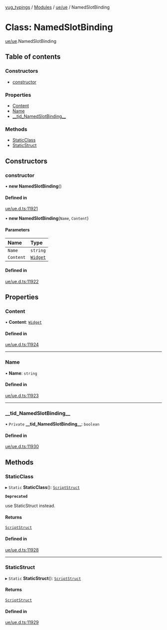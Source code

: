 [yug_typings](../README.md) / [Modules](../modules.md) / [ue/ue](../modules/ue_ue.md) / NamedSlotBinding

# Class: NamedSlotBinding

[ue/ue](../modules/ue_ue.md).NamedSlotBinding

## Table of contents

### Constructors

- [constructor](ue_ue.NamedSlotBinding.md#constructor)

### Properties

- [Content](ue_ue.NamedSlotBinding.md#content)
- [Name](ue_ue.NamedSlotBinding.md#name)
- [\_\_tid\_NamedSlotBinding\_\_](ue_ue.NamedSlotBinding.md#__tid_namedslotbinding__)

### Methods

- [StaticClass](ue_ue.NamedSlotBinding.md#staticclass)
- [StaticStruct](ue_ue.NamedSlotBinding.md#staticstruct)

## Constructors

### constructor

• **new NamedSlotBinding**()

#### Defined in

[ue/ue.d.ts:11921](https://github.com/YugMetaverse/yug_typings/blob/b7d9b19/ue/ue.d.ts#L11921)

• **new NamedSlotBinding**(`Name`, `Content`)

#### Parameters

| Name | Type |
| :------ | :------ |
| `Name` | `string` |
| `Content` | [`Widget`](ue_ue.Widget.md) |

#### Defined in

[ue/ue.d.ts:11922](https://github.com/YugMetaverse/yug_typings/blob/b7d9b19/ue/ue.d.ts#L11922)

## Properties

### Content

• **Content**: [`Widget`](ue_ue.Widget.md)

#### Defined in

[ue/ue.d.ts:11924](https://github.com/YugMetaverse/yug_typings/blob/b7d9b19/ue/ue.d.ts#L11924)

___

### Name

• **Name**: `string`

#### Defined in

[ue/ue.d.ts:11923](https://github.com/YugMetaverse/yug_typings/blob/b7d9b19/ue/ue.d.ts#L11923)

___

### \_\_tid\_NamedSlotBinding\_\_

• `Private` **\_\_tid\_NamedSlotBinding\_\_**: `boolean`

#### Defined in

[ue/ue.d.ts:11930](https://github.com/YugMetaverse/yug_typings/blob/b7d9b19/ue/ue.d.ts#L11930)

## Methods

### StaticClass

▸ `Static` **StaticClass**(): [`ScriptStruct`](ue_ue.ScriptStruct.md)

**`Deprecated`**

use StaticStruct instead.

#### Returns

[`ScriptStruct`](ue_ue.ScriptStruct.md)

#### Defined in

[ue/ue.d.ts:11928](https://github.com/YugMetaverse/yug_typings/blob/b7d9b19/ue/ue.d.ts#L11928)

___

### StaticStruct

▸ `Static` **StaticStruct**(): [`ScriptStruct`](ue_ue.ScriptStruct.md)

#### Returns

[`ScriptStruct`](ue_ue.ScriptStruct.md)

#### Defined in

[ue/ue.d.ts:11929](https://github.com/YugMetaverse/yug_typings/blob/b7d9b19/ue/ue.d.ts#L11929)
